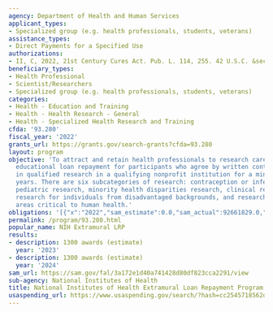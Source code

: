 ```yaml
---
agency: Department of Health and Human Services
applicant_types:
- Specialized group (e.g. health professionals, students, veterans)
assistance_types:
- Direct Payments for a Specified Use
authorizations:
- II, C, 2022, 21st Century Cures Act. Pub. L. 114, 255. 42 U.S.C. &sect; 288-2.
beneficiary_types:
- Health Professional
- Scientist/Researchers
- Specialized group (e.g. health professionals, students, veterans)
categories:
- Health - Education and Training
- Health - Health Research - General
- Health - Specialized Health Research and Training
cfda: '93.280'
fiscal_year: '2022'
grants_url: https://grants.gov/search-grants?cfda=93.280
layout: program
objective: 'To attract and retain health professionals to research careers by offering
  educational loan repayment for participants who agree by written contract to engage
  in qualified research in a qualifying nonprofit institution for a minimum of two
  years. There are six subcategories of research: contraception or infertility research,
  pediatric research, minority health disparities research, clinical research, clinical
  research for individuals from disadvantaged backgrounds, and research in emerging
  areas critical to human health.'
obligations: '[{"x":"2022","sam_estimate":0.0,"sam_actual":92661829.0,"usa_spending_actual":80229990.37},{"x":"2023","sam_estimate":90000000.0,"sam_actual":0.0,"usa_spending_actual":80052794.38},{"x":"2024","sam_estimate":90000000.0,"sam_actual":0.0,"usa_spending_actual":-1147268.85}]'
permalink: /program/93.280.html
popular_name: NIH Extramural LRP
results:
- description: 1300 awards (estimate)
  year: '2023'
- description: 1300 awards (estimate)
  year: '2024'
sam_url: https://sam.gov/fal/3a172e1d40a741428d80df823cca2291/view
sub-agency: National Institutes of Health
title: National Institutes of Health Extramural Loan Repayment Program
usaspending_url: https://www.usaspending.gov/search/?hash=cc2545718562d54674502fed9b68998a
---
```

